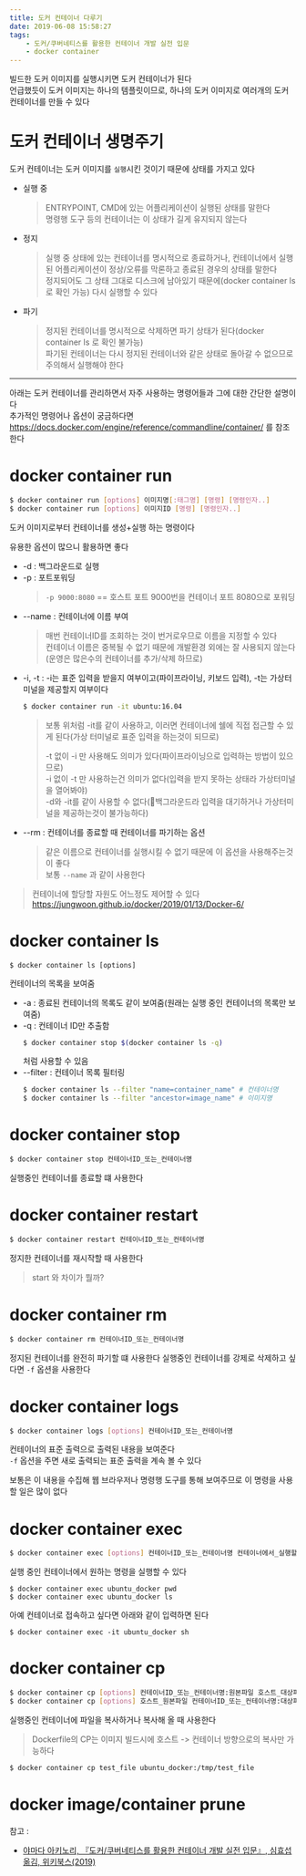 ```yaml
---
title: 도커 컨테이너 다루기
date: 2019-06-08 15:58:27
tags:
    - 도커/쿠버네티스를 활용한 컨테이너 개발 실전 입문
    - docker container
---
```


빌드한 도커 이미지를 실행시키면 도커 컨테이너가 된다  
언급했듯이 도커 이미지는 하나의 템플릿이므로, 하나의 도커 이미지로 여러개의 도커 컨테이너를 만들 수 있다  

# 도커 컨테이너 생명주기
도커 컨테이너는 도커 이미지를 `실행`시킨 것이기 때문에 상태를 가지고 있다  
- 실행 중
    > ENTRYPOINT, CMD에 있는 어플리케이션이 실행된 상태를 말한다  
    > 명령행 도구 등의 컨테이너는 이 상태가 길게 유지되지 않는다  
- 정지
    > 실행 중 상태에 있는 컨테이너를 명시적으로 종료하거나, 컨테이너에서 실행된 어플리케이션이 정상/오류를 막론하고 종료된 경우의 상태를 말한다  
    > 정지되어도 그 상태 그대로 디스크에 남아있기 때문에(docker container ls 로 확인 가능) 다시 실행할 수 있다
- 파기
    > 정지된 컨테이너를 명시적으로 삭제하면 파기 상태가 된다(docker container ls 로 확인 불가능)  
    > 파기된 컨테이너는 다시 정지된 컨테이너와 같은 상태로 돌아갈 수 없으므로 주의해서 실행해야 한다

---

아래는 도커 컨테이너를 관리하면서 자주 사용하는 명령어들과 그에 대한 간단한 설명이다  
추가적인 명령어나 옵션이 궁금하다면 <https://docs.docker.com/engine/reference/commandline/container/> 를 참조한다  

# docker container run
```sh
$ docker container run [options] 이미지명[:태그명] [명령] [명령인자..]
$ docker container run [options] 이미지ID [명령] [명령인자..]
```
도커 이미지로부터 컨테이너를 생성+실행 하는 명령이다  

유용한 옵션이 많으니 활용하면 좋다  
- -d : 백그라운드로 실행
- -p : 포트포워딩 
    > `-p 9000:8080` == 호스트 포트 9000번을 컨테이너 포트 8080으로 포워딩
- --name : 컨테이너에 이름 부여
    > 매번 컨테이너ID를 조회하는 것이 번거로우므로 이름을 지정할 수 있다  
    > 컨테이너 이름은 중복될 수 없기 때문에 개발환경 외에는 잘 사용되지 않는다(운영은 많은수의 컨테이너를 추가/삭제 하므로)
- -i, -t : -i는 표준 입력을 받을지 여부이고(파이프라이닝, 키보드 입력), -t는 가상터미널을 제공할지 여부이다  
    ```sh
    $ docker container run -it ubuntu:16.04
    ```
    > 보통 위처럼 -it를 같이 사용하고, 이러면 컨테이너에 쉘에 직접 접근할 수 있게 된다(가상 터미널로 표준 입력을 하는것이 되므로)  
    >
    > -t 없이 -i 만 사용해도 의미가 있다(파이프라이닝으로 입력하는 방법이 있으므로)  
    > -i 없이 -t 만 사용하는건 의미가 없다(입력을 받지 못하는 상태라 가상터미널을 열어봐야)  
    > -d와 -it를 같이 사용할 수 없다(백그라운드라 입력을 대기하거나 가상터미널을 제공하는것이 불가능하다)
- --rm : 컨테이너를 종료할 때 컨테이너를 파기하는 옵션
    > 같은 이름으로 컨테이너를 실행시킬 수 없기 때문에 이 옵션을 사용해주는것이 좋다  
    > 보통 `--name` 과 같이 사용한다

> 컨테이너에 할당할 자원도 어느정도 제어할 수 있다 <https://jungwoon.github.io/docker/2019/01/13/Docker-6/>

# docker container ls
```
$ docker container ls [options]
```
컨테이너의 목록을 보여줌  

- -a : 종료된 컨테이너의 목록도 같이 보여줌(원래는 실행 중인 컨테이너의 목록만 보여줌)
- -q : 컨테이너 ID만 추출함
    ```sh
    $ docker container stop $(docker container ls -q)
    ```
    처럼 사용할 수 있음
- --filter : 컨테이너 목록 필터링
    ```sh
    $ docker container ls --filter "name=container_name" # 컨테이너명
    $ docker container ls --filter "ancestor=image_name" # 이미지명
    ```

# docker container stop
```sh
$ docker container stop 컨테이너ID_또는_컨테이너명
```
실행중인 컨테이너를 종료할 떄 사용한다

# docker container restart
```sh
$ docker container restart 컨테이너ID_또는_컨테이너명
```
정지한 컨테이너를 재시작할 때 사용한다  
> start 와 차이가 뭘까?  

# docker container rm
```sh
$ docker container rm 컨테이너ID_또는_컨테이너명
```
정지된 컨테이너를 완전히 파기할 떄 사용한다
실행중인 컨테이너를 강제로 삭제하고 싶다면 `-f` 옵션을 사용한다  

# docker container logs
```sh
$ docker container logs [options] 컨테이너ID_또는_컨테이너명
```
컨테이너의 표준 출력으로 출력된 내용을 보여준다  
`-f` 옵션을 주면 새로 출력되는 표준 출력을 계속 볼 수 있다  

보통은 이 내용을 수집해 웹 브라우저나 명령행 도구를 통해 보여주므로 이 명령을 사용할 일은 많이 없다  

# docker container exec
```sh
$ docker container exec [options] 컨테이너ID_또는_컨테이너명 컨테이너에서_실행할_명령
```
실행 중인 컨테이너에서 원하는 명령을 실행할 수 있다  

```
$ docker container exec ubuntu_docker pwd
$ docker container exec ubuntu_docker ls
```

아예 컨테이너로 접속하고 싶다면 아래와 같이 입력하면 된다  
```
$ docker container exec -it ubuntu_docker sh
```

# docker container cp
```sh
$ docker container cp [options] 컨테이너ID_또는_컨테이너명:원본파일 호스트_대상파일
$ docker container cp [options] 호스트_원본파일 컨테이너ID_또는_컨테이너명:대상파일
```
실행중인 컨테이너에 파일을 복사하거나 복사해 올 때 사용한다  
> Dockerfile의 CP는 이미지 빌드시에 호스트 -> 컨테이너 방향으로의 복사만 가능하다  

```sh
$ docker container cp test_file ubuntu_docker:/tmp/test_file
```

# docker image/container prune


참고 : 
- [야마다 아키노리, 『도커/쿠버네티스를 활용한 컨테이너 개발 실전 입문』, 심효섭 옮김, 위키북스(2019)](http://www.kyobobook.co.kr/product/detailViewKor.laf?ejkGb=KOR&mallGb=KOR&barcode=9791158391447&orderClick=LEA&Kc=)

<!-- more -->